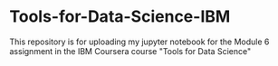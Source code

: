 # Tools-for-Data-Science-IBM
This repository is for uploading my jupyter notebook for the Module 6 assignment in the IBM Coursera course "Tools for Data Science" 
